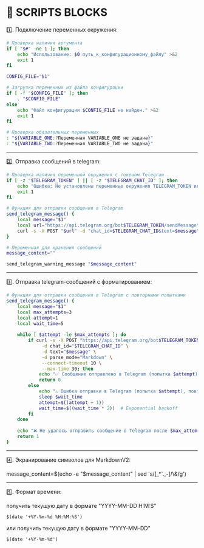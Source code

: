 # 🧩 SCRIPTS BLOCKS

1️⃣.  Подключение переменных окружения:

```bash
# Проверка наличия аргумента
if [ "$#" -ne 1 ]; then
    echo "Использование: $0 путь_к_конфигурационному_файлу" >&2
    exit 1
fi

CONFIG_FILE="$1"

# Загрузка переменных из файла конфигурации
if [ -f "$CONFIG_FILE" ]; then
    . "$CONFIG_FILE"
else
    echo "Файл конфигурации $CONFIG_FILE не найден." >&2
    exit 1
fi

# Проверка обязательных переменных
: "${VARIABLE_ONE:?Переменная VARIABLE_ONE не задана}"
: "${VARIABLE_TWO:?Переменная VARIABLE_TWO не задана}"
```

---
2️⃣. Отправка сообщений в telegram:

```bash
# Проверка наличия переменной окружения с токеном Telegram
if [ -z "$TELEGRAM_TOKEN" ] || [ -z "$TELEGRAM_CHAT_ID" ]; then
    echo "Ошибка: Не установлены переменные окружения TELEGRAM_TOKEN или TELEGRAM_CHAT_ID." >&2
    exit 1
fi

# Функция для отправки сообщения в Telegram
send_telegram_message() {
    local message="$1"
    local url="https://api.telegram.org/bot$TELEGRAM_TOKEN/sendMessage"
    curl -s -X POST "$url" -d "chat_id=$TELEGRAM_CHAT_ID&text=$message"
}

# Переменная для хранения сообщений
message_content=""

send_telegram_warning_message "$message_content"
```

---
3️⃣.  Отправка telegram-сообщений с форматированием:

```bash
# Функция для отправки сообщения в Telegram с повторными попытками
send_telegram_message() {
    local message="$1"
    local max_attempts=3
    local attempt=1
    local wait_time=5
    
    while [ $attempt -le $max_attempts ]; do
        if curl -s -X POST "https://api.telegram.org/bot$TELEGRAM_TOKEN/sendMessage" \
             -d chat_id="$TELEGRAM_CHAT_ID" \
             -d text="$message" \
             -d parse_mode="Markdown" \
             --connect-timeout 10 \
             --max-time 30; then
            echo "✅ Сообщение отправлено в Telegram (попытка $attempt)"
            return 0
        else
            echo "⚠️ Ошибка отправки в Telegram (попытка $attempt), повтор через ${wait_time}с..."
            sleep $wait_time
            attempt=$((attempt + 1))
            wait_time=$((wait_time * 2))  # Exponential backoff
        fi
    done
    
    echo "❌ Не удалось отправить сообщение в Telegram после $max_attempts попыток"
    return 1
}
```

---
4️⃣.  Экранирование символов для MarkdownV2:

message_content=$(echo -e "$message_content" | sed 's/[_*`.,-]/\\&/g')

---

5️⃣.  Формат времени:

получить текущую дату в формате "YYYY-MM-DD H:M:S"

`$(date '+%Y-%m-%d %H:%M:%S')`

или получить текущую дату в формате "YYYY-MM-DD"

`$(date '+%Y-%m-%d')`
